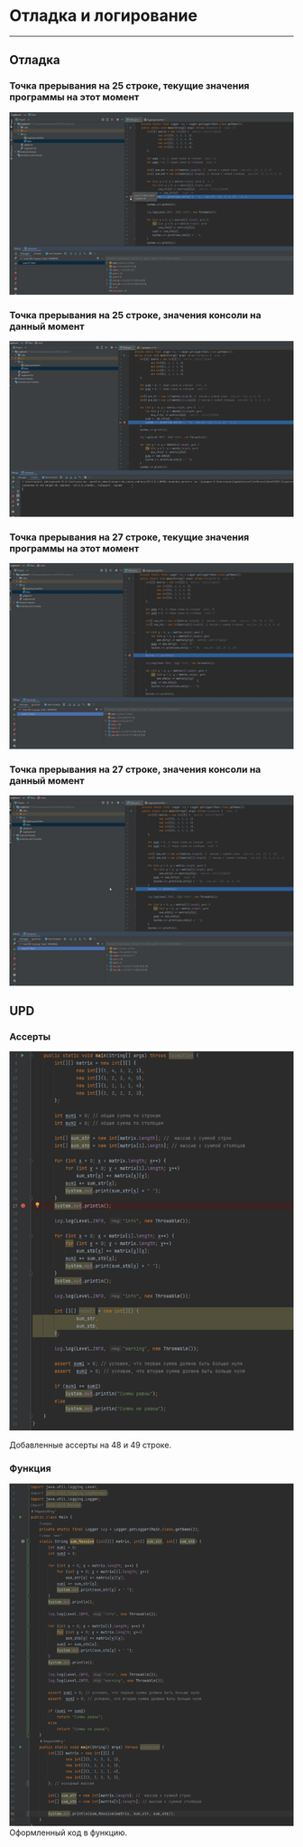 # Отладка и логирование
---
## Отладка

### Точка прерывания на 25 строке, текущие значения программы на этот момент
![](1Screenshot.jpg)

### Точка прерывания на 25 строке, значения консоли на данный момент
![](2Screenshot.jpg)

### Точка прерывания на 27 строке, текущие значения программы на этот момент 
![](3Screenshot.jpg)

### Точка прерывания на 27 строке, значения консоли на данный момент
![](4Screenshot.jpg)

## UPD
### Ассерты
![](ScreenshotAsserts.png)

Добавленные ассерты на 48 и 49 строке.

### Функция
![](ScreenshotFunction.png)
Оформленный код в функцию.
